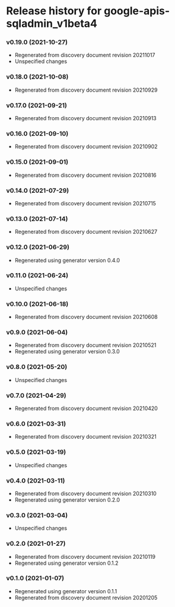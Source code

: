 # Release history for google-apis-sqladmin_v1beta4

### v0.19.0 (2021-10-27)

* Regenerated from discovery document revision 20211017
* Unspecified changes

### v0.18.0 (2021-10-08)

* Regenerated from discovery document revision 20210929

### v0.17.0 (2021-09-21)

* Regenerated from discovery document revision 20210913

### v0.16.0 (2021-09-10)

* Regenerated from discovery document revision 20210902

### v0.15.0 (2021-09-01)

* Regenerated from discovery document revision 20210816

### v0.14.0 (2021-07-29)

* Regenerated from discovery document revision 20210715

### v0.13.0 (2021-07-14)

* Regenerated from discovery document revision 20210627

### v0.12.0 (2021-06-29)

* Regenerated using generator version 0.4.0

### v0.11.0 (2021-06-24)

* Unspecified changes

### v0.10.0 (2021-06-18)

* Regenerated from discovery document revision 20210608

### v0.9.0 (2021-06-04)

* Regenerated from discovery document revision 20210521
* Regenerated using generator version 0.3.0

### v0.8.0 (2021-05-20)

* Unspecified changes

### v0.7.0 (2021-04-29)

* Regenerated from discovery document revision 20210420

### v0.6.0 (2021-03-31)

* Regenerated from discovery document revision 20210321

### v0.5.0 (2021-03-19)

* Unspecified changes

### v0.4.0 (2021-03-11)

* Regenerated from discovery document revision 20210310
* Regenerated using generator version 0.2.0

### v0.3.0 (2021-03-04)

* Unspecified changes

### v0.2.0 (2021-01-27)

* Regenerated from discovery document revision 20210119
* Regenerated using generator version 0.1.2

### v0.1.0 (2021-01-07)

* Regenerated using generator version 0.1.1
* Regenerated from discovery document revision 20201205

